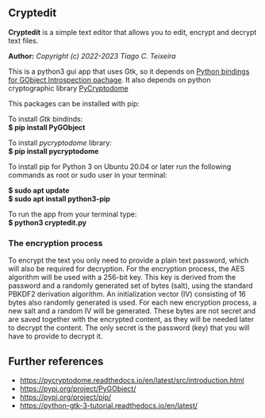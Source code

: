 
## Cryptedit


**Cryptedit** is a simple text editor that allows you to edit, encrypt and decrypt text files.
 

**Author:**
<i>Copyright (c) 2022-2023 Tiago C. Teixeira</i>

This is a python3 gui app that uses Gtk, so it depends on [Python bindings for GObject Introspection pachage](https://pypi.org/project/PyGObject/).
It also depends on python cryptographic library [PyCryptodome](https://pycryptodome.readthedocs.io/en/latest/src/installation.html)

This packages can be installed with pip:

To install *Gtk* bindinds:<br/>
<b>$ pip install PyGObject</b>

To install *pycryptodome* library:<br/>
<b>$ pip install pycryptodome</b>

To install pip for Python 3 on Ubuntu 20.04 or later run the following commands as root or sudo user in your terminal:

<b>$ sudo apt update</br>
$ sudo apt install python3-pip</b>

To run the app from your terminal type:</br>
<b>$ python3 cryptedit.py</b>

### The encryption process
To encrypt the text you only need to provide a plain text password, which will also be required for decryption.
For the encryption process, the AES algorithm will be used with a 256-bit key. This key is derived from the password and a randomly generated set of bytes (salt), using the standard PBKDF2 derivation algorithm. An initialization vector (IV) consisting of 16 bytes also randomly generated is used.
For each new encryption process, a new salt and a random IV will be generated. These bytes are not secret and are saved together with the encrypted content, as they will be needed later to decrypt the content. The only secret is the password (key) that you will have to provide to decrypt it.


## Further references

 * https://pycryptodome.readthedocs.io/en/latest/src/introduction.html
 * https://pypi.org/project/PyGObject/
 * https://pypi.org/project/pip/
 * https://python-gtk-3-tutorial.readthedocs.io/en/latest/


